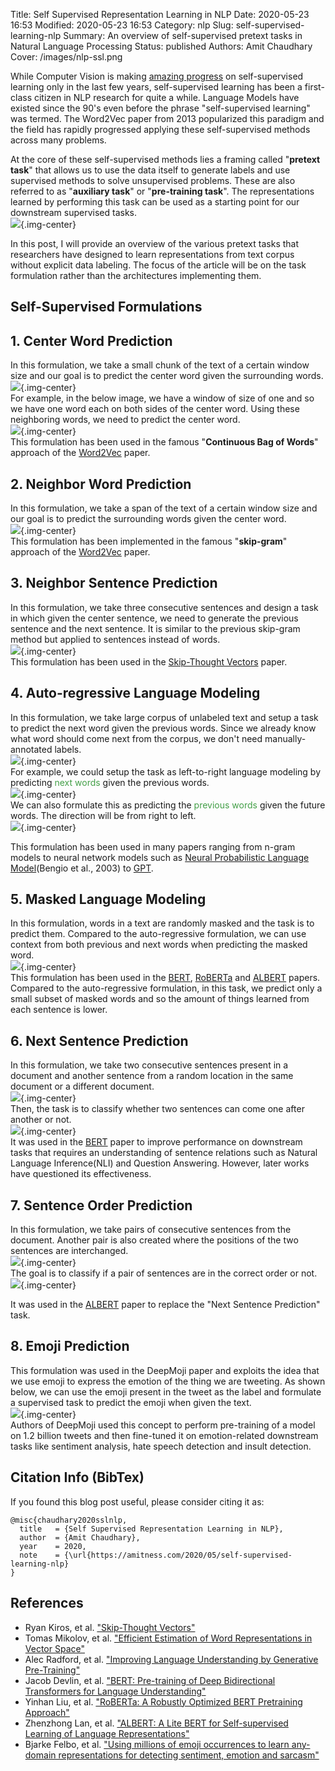 Title: Self Supervised Representation Learning in NLP
Date: 2020-05-23 16:53
Modified: 2020-05-23 16:53
Category: nlp
Slug: self-supervised-learning-nlp
Summary: An overview of self-supervised pretext tasks in Natural Language Processing
Status: published
Authors: Amit Chaudhary
Cover: /images/nlp-ssl.png

While Computer Vision is making [amazing progress](https://amitness.com/2020/02/illustrated-self-supervised-learning/) on self-supervised learning only in the last few years, self-supervised learning has been a first-class citizen in NLP research for quite a while. Language Models have existed since the 90's even before the phrase "self-supervised learning" was termed. The Word2Vec paper from 2013 popularized this paradigm and the field has rapidly progressed applying these self-supervised methods across many problems.  

At the core of these self-supervised methods lies a framing called "**pretext task**" that allows us to use the data itself to generate labels and use supervised methods to solve unsupervised problems. These are also referred to as "**auxiliary task**" or "**pre-training task**". The representations learned by performing this task can be used as a starting point for our downstream supervised tasks.  
![](/images/nlp-ssl.png){.img-center}  

In this post, I will provide an overview of the various pretext tasks that researchers have designed to learn representations from text corpus without explicit data labeling. The focus of the article will be on the task formulation rather than the architectures implementing them.      

## Self-Supervised Formulations  
## 1. Center Word Prediction  
In this formulation, we take a small chunk of the text of a certain window size and our goal is to predict the center word given the surrounding words.  
![](/images/nlp-ssl-center-word-prediction.gif){.img-center}  
For example, in the below image, we have a window of size of one and so we have one word each on both sides of the center word. Using these neighboring words, we need to predict the center word.    
![](/images/nlp-ssl-cbow-explained.png){.img-center}  
This formulation has been used in the famous "**Continuous Bag of Words**" approach of the [Word2Vec](https://arxiv.org/abs/1301.3781) paper.  

## 2. Neighbor Word Prediction  
In this formulation, we take a span of the text of a certain window size and our goal is to predict the surrounding words given the center word.  
![](/images/nlp-ssl-neighbor-word-prediction.gif){.img-center}  
This formulation has been implemented in the famous "**skip-gram**" approach of the [Word2Vec](https://arxiv.org/abs/1301.3781) paper.  


## 3. Neighbor Sentence Prediction  
In this formulation, we take three consecutive sentences and design a task in which given the center sentence, we need to generate the previous sentence and the next sentence. It is similar to the previous skip-gram method but applied to sentences instead of words.  
![](/images/nlp-ssl-neighbor-sentence.gif){.img-center}  
This formulation has been used in the [Skip-Thought Vectors](https://arxiv.org/abs/1506.06726) paper.

## 4. Auto-regressive Language Modeling  
In this formulation, we take large corpus of unlabeled text and setup a task to predict the next word given the previous words. Since we already know what word should come next from the corpus, we don't need manually-annotated labels.  
![](/images/nlp-ssl-causal-language-modeling.gif){.img-center}   
For example, we could setup the task as left-to-right language modeling by predicting <span style="color: #439f47;">next words</span> given the previous words.  
![](/images/nlp-ssl-causal-language-modeling-steps.png){.img-center}  
We can also formulate this as predicting the <span style="color: #439f47;">previous words</span> given the future words. The direction will be from right to left.  
![](/images/nlp-ssl-causal-rtl.png){.img-center}  

This formulation has been used in many papers ranging from n-gram models to neural network models such as [Neural Probabilistic Language Model](http://www.jmlr.org/papers/volume3/bengio03a/bengio03a.pdf)(Bengio et al., 2003) to [GPT](https://s3-us-west-2.amazonaws.com/openai-assets/research-covers/language-unsupervised/language_understanding_paper.pdf).

## 5. Masked Language Modeling  
In this formulation, words in a text are randomly masked and the task is to predict them. Compared to the auto-regressive formulation, we can use context from both previous and next words when predicting the masked word.      
![](/images/nlp-ssl-masked-lm.png){.img-center}  
This formulation has been used in the [BERT](https://arxiv.org/abs/1810.04805), [RoBERTa](https://arxiv.org/abs/1907.11692) and [ALBERT](https://arxiv.org/abs/1909.11942) papers. Compared to the auto-regressive formulation, in this task, we predict only a small subset of masked words and so the amount of things learned from each sentence is lower.

## 6. Next Sentence Prediction  
In this formulation, we take two consecutive sentences present in a document and another sentence from a random location in the same document or a different document.  
![](/images/nlp-ssl-nsp-sampling.png){.img-center}  
Then, the task is to classify whether two sentences can come one after another or not.  
![](/images/nlp-ssl-next-sentence-prediction.png){.img-center}  
It was used in the [BERT](https://arxiv.org/abs/1810.04805) paper to improve performance on downstream tasks that requires an understanding of sentence relations such as Natural Language Inference(NLI) and Question Answering. However, later works have questioned its effectiveness.  

## 7. Sentence Order Prediction    
In this formulation, we take pairs of consecutive sentences from the document. Another pair is also created where the positions of the two sentences are interchanged.    
![](/images/nlp-ssl-sop-sampling.png){.img-center}  
The goal is to classify if a pair of sentences are in the correct order or not.  
![](/images/nlp-ssl-sop-example.png){.img-center}  

It was used in the [ALBERT](https://arxiv.org/abs/1909.11942) paper to replace the "Next Sentence Prediction" task.  

## 8. Emoji Prediction  
This formulation was used in the DeepMoji paper and exploits the idea that we use emoji to express the emotion of the thing we are tweeting. As shown below, we can use the emoji present in the tweet as the label and formulate a supervised task to predict the emoji when given the text.  
![](/images/nlp-ssl-deepmoji.gif){.img-center}   
Authors of DeepMoji used this concept to perform pre-training of a model on 1.2 billion tweets and then fine-tuned it on emotion-related downstream tasks like sentiment analysis, hate speech detection and insult detection.  

## Citation Info (BibTex)
If you found this blog post useful, please consider citing it as:
```
@misc{chaudhary2020sslnlp,
  title   = {Self Supervised Representation Learning in NLP},
  author  = {Amit Chaudhary},
  year    = 2020,
  note    = {\url{https://amitness.com/2020/05/self-supervised-learning-nlp}
}
```

## References
- Ryan Kiros, et al. ["Skip-Thought Vectors"](https://arxiv.org/abs/1506.06726)
- Tomas Mikolov, et al. ["Efficient Estimation of Word Representations in Vector Space"](https://arxiv.org/abs/1301.3781)
- Alec Radford, et al. ["Improving Language Understanding by Generative Pre-Training"](https://s3-us-west-2.amazonaws.com/openai-assets/research-covers/language-unsupervised/language_understanding_paper.pdf)
- Jacob Devlin, et al. ["BERT: Pre-training of Deep Bidirectional Transformers for Language Understanding"](https://arxiv.org/abs/1810.04805)
- Yinhan Liu, et al. ["RoBERTa: A Robustly Optimized BERT Pretraining Approach"](https://arxiv.org/abs/1907.11692)
- Zhenzhong Lan, et al. ["ALBERT: A Lite BERT for Self-supervised Learning of Language Representations"](https://arxiv.org/abs/1909.11942)
- Bjarke Felbo, et al. ["Using millions of emoji occurrences to learn any-domain representations for detecting sentiment, emotion and sarcasm"](https://arxiv.org/abs/1708.00524)  
